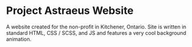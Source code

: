 # Project Astraeus Website
A website created for the non-profit in Kitchener, Ontario. Site is written in standard HTML, CSS / SCSS, and JS and features a very cool background animation.
